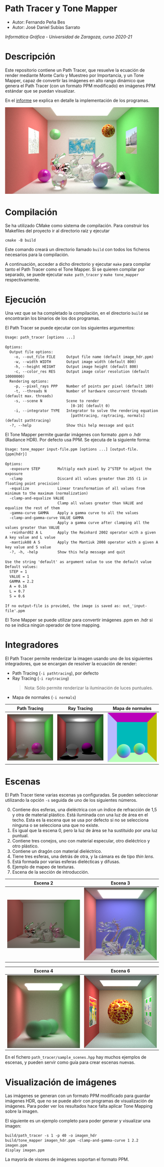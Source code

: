 # Path Tracer y Tone Mapper
* Autor: Fernando Peña Bes
* Autor: José Daniel Subías Sarrato

*Informática Gráfica - Universidad de Zaragoza, curso 2020-21*

# Descripción
Este repositorio contiene un Path Tracer, que resuelve la ecuación de render
mediante Monte Carlo y Muestreo por Importancia, y un Tone Mapper, capaz de
convertir las imágenes en alto rango dinámico que genera el Path Tracer (con
un formato PPM modificado) en imágenes PPM estándar que se puedan visualizar.

En el [informe](doc/pathtracer_report.pdf) se explica en detalle la implementación de los programas.


![Contest image](doc/rendercontest.jpg)

# Compilación
Se ha utilizado CMake como sistema de compilación. Para construir los
Makefiles del proyecto ir al directorio raíz y ejecutar

    cmake -B build

Este comando creará un directorio llamado `build` con todos los ficheros
necesarios para la compilación.

A continuación, acceder a dicho directorio y ejecutar `make` para compilar
tanto el Path Tracer como el Tone Mapper. Si se quieren compilar por
separado, se puede ejecutar `make path_tracer` y `make tone_mapper`
respectivamente.

# Ejecución
Una vez que se ha completado la compilación, en el directorio `build` se
encontrarán los binarios de los dos programas.

El Path Tracer se puede ejecutar con los siguientes argumentos:

```
Usage: path_tracer [options ...]

Options:
  Output file options:
    -o, --out_file FILE     Output file name (default image_hdr.ppm)
    -w, --width WIDTH       Output image width (default 800)
    -h, --height HEIGHT     Output image height (default 800)
    -c, --color_res RES     Output image color resolution (default 10000000) 
  Rendering options:
    -p, --pixel_rays PPP    Number of points per pixel (default 100)
    -t, --threads N         Number of hardware concurrent threads (default max. threads)
    -s, --scene N           Scene to render
                              [0-10] (default 0)
    -i, --integrator TYPE   Integrator to solve the rendering equation
                              [pathtracing, raytracing, normals] (default pathtracing)
  -?, --help                Show this help message and quit
```

El Tone Mapper permite guardar imágenes con formato .ppm o .hdr (Radiance
HDR). Por defecto usa PPM. Se ejecuta de la siguiente forma:

```
Usage: tone_mapper input-file.ppm [options ...] [output-file.{ppm|hdr}]

Options:
  -exposure STEP        Multiply each pixel by 2^STEP to adjust the exposure
  -clamp                Discard all values greater than 255 (1 in floating point precision)
  -equalize             Linear transformation of all values from minimum to the maximum (normalization)
  -clamp-and-equalize VALUE
                        Clamp all values greater than VALUE and equalize the rest of them
  -gamma-curve GAMMA    Apply a gamma curve to all the values
  -clamp-and-gamma-curve VALUE GAMMA
                        Apply a gamma curve after clamping all the values greater than VALUE
  -reinhard02 A L       Apply the Reinhard 2002 operator with a given A key value and L value
  -mantiuk08 A S        Apply the Mantiuk 2008 operator with a given A key value and S value
  -?, -h, -help         Show this help message and quit

Use the string 'default' as argument value to use the default value
Default values:
  STEP = 1
  VALUE = 1
  GAMMA = 2.2
  A = 0.16
  L = 0.7
  S = 0.6

If no output-file is provided, the image is saved as: out_'input-file'.ppm
```

El Tone Mapper se puede utilizar para convertir imágenes .ppm en .hdr si no
se indica ningún operador de tone mapping.

# Integradores
El Path Tracer permite renderizar la imagen usando uno de los siguientes integradores,
que se encargan de resolver la ecuación de render:

- Path Tracing (`-i pathtracing`), por defecto
- Ray Tracing (`-i raytracing`)
  > Nota: Sólo permite renderizar la iluminación de luces puntuales.
- Mapa de normales (`-i normals`)

|Path Tracing|Ray Tracing|Mapa de normales|
|:---:|:---:|:---:|
|![default point light pathtracing](doc/default_point_light-pathtracing.png)|![Contest image](doc/default_point_light-raytracing.png)|![Contest image](doc/default_point_light-normals.png)|

# Escenas
El Path Tracer tiene varias escenas ya configuradas. Se pueden seleccionar
utilizando la opción `-s` seguida de uno de los siguientes números.

0. Contiene dos esferas, una dieléctrica con un índice de refracción de 1,5 y
otra de material plástico. Está iluminada con una luz de área en el techo.
Esta es la escena que se usa por defecto si no se selecciona ninguna o se
selecciona una que no existe.
1. Es igual que la escena 0, pero la luz de área se ha sustituido por una luz
puntual.
2. Contiene tres conejos, uno con material especular, otro dieléctrico y otro
plástico.
3. Contiene un dragón con material dieléctrico.
4. Tiene tres esferas, una detrás de otra, y la cámara es de tipo *thin lens*.
5. Está formada por varias esferas dielécticas y difusas.
6. Ejemplo de mapeo de texturas.
7. Escena de la sección de introducción.

|Escena 2|Escena 3|
|:---:|:---:|
|![conejos](doc/conejos.png)|![dragon](doc/dragon.png)|

|Escena 4|Escena 6|
|:---:|:---:|
|![dof](doc/dof.png)|![textura](doc/textura.png)|

En el fichero `path_tracer/sample_scenes.hpp` hay muchos ejemplos de escenas,
y pueden servir como guía para crear escenas nuevas.

# Visualización de imágenes
Las imágenes se generan con un formato PPM modificado para guardar imágenes
HDR, que no se puede abrir con programas de visualización de imágenes. Para
poder ver los resultados hace falta aplicar Tone Mapping sobre la imagen.

El siguiente es un ejemplo completo para poder generar y visualizar una
imagen:

    build/path_tracer -s 1 -p 40 -o imagen_hdr
    build/tone_mapper imagen_hdr.ppm -clamp-and-gamma-curve 1 2.2 imagen.ppm
    display imagen.ppm

La mayoría de visores de imágenes soportan el formato PPM.

